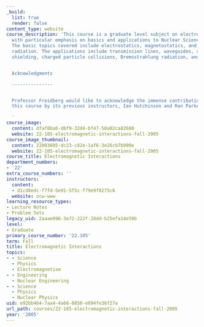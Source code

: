 ```yaml
---
_build:
  list: true
  render: false
content_type: website
course_description: 'This course is a graduate level subject on electromagnetic theory
  with particular emphasis on basics and applications to Nuclear Science and Engineering.
  The basic topics covered include electrostatics, magnetostatics, and electromagnetic
  radiation. The applications include transmission lines, waveguides, antennas, scattering,
  shielding, charged particle collisions, Bremsstrahlung radiation, and Cerenkov radiation.


  Acknowledgments

  ---------------


  Professor Freidberg would like to acknowledge the immense contributions made to
  this course by its previous instructors, Ian Hutchinson and Ron Parker.

  '
course_image:
  content: dfaf8ba6-d6f9-32d4-bf47-50a02ca82680
  website: 22-105-electromagnetic-interactions-fall-2005
course_image_thumbnail:
  content: 22003605-dc23-c82e-1af6-3e26cb7b990e
  website: 22-105-electromagnetic-interactions-fall-2005
course_title: Electromagnetic Interactions
department_numbers:
- '22'
extra_course_numbers: ''
instructors:
  content:
  - d1cd8edc-f7fd-5e91-5f5c-f79e9f8275c6
  website: ocw-www
learning_resource_types:
- Lecture Notes
- Problem Sets
legacy_uid: 2aaae096-3e72-222f-28dd-b25efa14e59b
level:
- Graduate
primary_course_number: '22.105'
term: Fall
title: Electromagnetic Interactions
topics:
- - Science
  - Physics
  - Electromagnetism
- - Engineering
  - Nuclear Engineering
- - Science
  - Physics
  - Nuclear Physics
uid: e92bb464-7aa4-4a66-8850-e894fe36f27a
url_path: courses/22-105-electromagnetic-interactions-fall-2005
year: '2005'
---
```

